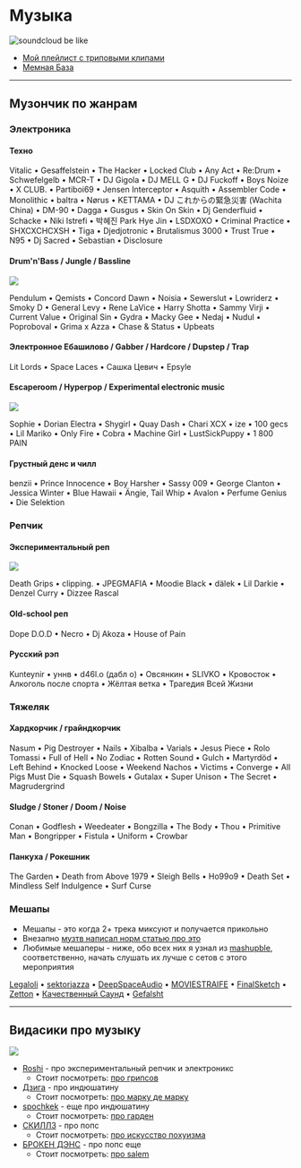# Музыка

![soundcloud be like](sc.jpg)

- [Мой плейлист с триповыми клипами](https://www.youtube.com/playlist?list=PLdb8DVmvU9i5bGINNz10f-ga_bqD41O4q)
- [Мемная База](https://vk.com/come_to_brazil)

---

## Музончик по жанрам

### Электроника

#### Техно

Vitalic • Gesaffelstein • The Hacker • Locked Club • Any Act • Re:Drum • Schwefelgelb • MCR-T • DJ Gigola •
DJ MELL G • DJ Fuckoff • Boys Noize • X CLUB. • Partiboi69 • Jensen Interceptor • Asquith • Assembler Code •
Monolithic • baltra • Nørus • KETTAMA • DJ これからの緊急災害 (Wachita China)  • DM-90 • Dagga • Gusgus •
Skin On Skin • Dj Genderfluid • Schacke • Niki Istrefi • 박혜진 Park Hye Jin • LSDXOXO • Criminal Practice • SHXCXCHCXSH •
Tiga • Djedjotronic • Brutalismus 3000 • Trust True • N95 • Dj Sacred • Sebastian • Disclosure

#### Drum'n'Bass / Jungle / Bassline

![](dnb.jpg)

Pendulum • Qemists • Concord Dawn • Noisia • Sewerslut • Lowriderz • Smoky D • General Levy • Rene LaVice • Harry
Shotta • Sammy Virji • Current Value • Original Sin • Gydra • Macky Gee • Nedaj • Nudul • Poproboval • Grima x Azza •
Chase & Status • Upbeats

#### Электронное Ебашилово / Gabber / Hardcore / Dupstep / Trap

Lit Lords • Space Laces • Сашка Цевич • Epsyle

#### Escaperoom / Hyperpop / Experimental electronic music

![](experimental-electronic-nonbinary.webp)

Sophie • Dorian Electra • Shygirl • Quay Dash • Chari XCX • ize • 100 gecs • Lil Mariko • Only Fire • Cobra • Machine
Girl • LustSickPuppy • 1 800 PAIN

#### Грустный денс и чилл

benzii • Prince Innocence • Boy Harsher • Sassy 009 • George Clanton • Jessica Winter • Blue Hawaii • Ängie, Tail Whip •
Avalon • Perfume Genius • Die Selektion

### Репчик

#### Экспериментальный реп

<img src="../../../a/vk/mc-ride.gif">

Death Grips • clipping. • JPEGMAFIA • Moodie Black • dälek • Lil Darkie • Denzel Curry • Dizzee Rascal

#### Old-school реп

Dope D.O.D • Necro • Dj Akoza • House of Pain

#### Русский рэп

Kunteynir • уннв • d46l.o (дабл о) • Овсянкин • SLIVKO • Кровосток • Алкоголь после спорта • Жёлтая ветка • Трагедия
Всей Жизни

### Тяжеляк

#### Хардкорчик / грайндкорчик

Nasum • Pig Destroyer • Nails • Xibalba • Varials • Jesus Piece • Rolo Tomassi • Full of Hell • No Zodiac • Rotten
Sound • Gulch • Martyrdöd • Left Behind • Knocked Loose • Weekend Nachos • Victims • Converge • All Pigs Must Die •
Squash Bowels • Gutalax • Super Unison • The Secret • Magrudergrind

#### Sludge / Stoner / Doom / Noise

Conan • Godflesh • Weedeater • Bongzilla • The Body • Thou • Primitive Man • Bongripper • Fistula • Uniform • Crowbar

#### Панкуха / Рокешник

The Garden • Death from Above 1979 • Sleigh Bells • Ho99o9 • Death Set • Mindless Self Indulgence • Surf Curse

### Мешапы

- Мешапы - это когда 2+ трека миксуют и получается прикольно
- Внезапно
  [музтв написал норм статью про это](https://muz-tv.ru/news/smeshano-i-smeshno-chto-takoe-meshap-i-pochemu-eto-tak-veselo/)
- Любимые мешаперы - ниже, обо всех них я узнал из [mashupble](https://vk.com/mashupble), соответственно, начать слушать
  их лучше с сетов с этого мероприятия

[Legaloli](https://vk.com/legaloli) • [sektorjazza](https://vk.com/cringerecords) •
[DeepSpaceAudio](https://vk.com/dspaudio) • [MOVIESTRAIFE](https://vk.com/moviestraife_group) •
[FinalSketch](https://vk.com/finalsketchmusic) • [Zetton](https://vk.com/zetton_mashups) •
[Качественный Саунд](https://vk.com/highqualitysound) • [Gefalsht](https://vk.com/gefalsht)

---

## Видасики про музыку

![](nd.jpg)

- [Roshi](https://www.youtube.com/MutenRoshi5137) - про экспериментальный репчик и электроникс
    - Стоит
      посмотреть: [про грипсов](https://www.youtube.com/watch?v=_oNJmLQpUTw)
- [Дзига](https://www.youtube.com/@dziga_main) - про индюшатину
    - Стоит
      посмотреть: [про марку де марку](https://www.youtube.com/watch?v=KKmCsAlKBZg)
- [spochkek](https://www.youtube.com/@spochkek) - еще про индюшатину
    - Стоит посмотреть: [про гарден](https://youtu.be/FRfQk89cKv4)
- [СКИЛЛЗ](https://www.youtube.com/@etoskillz) - про попс
    - Стоит
      посмотреть: [про искусство похуизма](https://www.youtube.com/watch?v=QO8detn9ZGs)
- [БРОКЕН ДЭНС](https://www.youtube.com/channel/UCWZ57aki9Xi0ZqhVBwZ87Pw) - про попс еще
    - Стоит посмотреть: [про salem](https://www.youtube.com/watch?v=huuGjMgcRWk)
